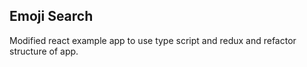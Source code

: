 ## Emoji Search

Modified react example app to use type script and redux and refactor structure of app.
